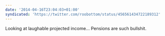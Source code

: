 ```yaml
---
date: '2014-04-16T23:04:03+01:00'
syndicated: 'https://twitter.com/roobottom/status/456561434722189312'
---
```

Looking at laughable projected income… Pensions are such bullshit.

